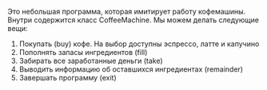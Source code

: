Это небольшая программа, которая имитирует работу кофемашины. Внутри содержится класс CoffeeMachine. 
Мы можем делать следующие вещи:
  1. Покупать (buy) кофе. На выбор доступны эспрессо, латте и капучино
  2. Пополнять запасы ингредиентов (fill)
  3. Забирать все заработанные деньги (take)
  4. Выводить информацию об оставшихся ингредиентах (remainder)
  5. Завершать программу (exit)
